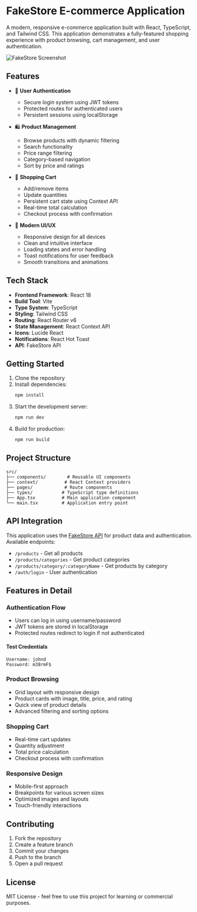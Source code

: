# FakeStore E-commerce Application

A modern, responsive e-commerce application built with React, TypeScript, and Tailwind CSS. This application demonstrates a fully-featured shopping experience with product browsing, cart management, and user authentication.

![FakeStore Screenshot](https://images.unsplash.com/photo-1472851294608-062f824d29cc?auto=format&fit=crop&w=1200&h=400&q=80)

## Features

- 🔐 **User Authentication**

  - Secure login system using JWT tokens
  - Protected routes for authenticated users
  - Persistent sessions using localStorage

- 🛍️ **Product Management**

  - Browse products with dynamic filtering
  - Search functionality
  - Price range filtering
  - Category-based navigation
  - Sort by price and ratings

- 🛒 **Shopping Cart**

  - Add/remove items
  - Update quantities
  - Persistent cart state using Context API
  - Real-time total calculation
  - Checkout process with confirmation

- 💅 **Modern UI/UX**
  - Responsive design for all devices
  - Clean and intuitive interface
  - Loading states and error handling
  - Toast notifications for user feedback
  - Smooth transitions and animations

## Tech Stack

- **Frontend Framework**: React 18
- **Build Tool**: Vite
- **Type System**: TypeScript
- **Styling**: Tailwind CSS
- **Routing**: React Router v6
- **State Management**: React Context API
- **Icons**: Lucide React
- **Notifications**: React Hot Toast
- **API**: FakeStore API

## Getting Started

1. Clone the repository
2. Install dependencies:
   ```bash
   npm install
   ```
3. Start the development server:
   ```bash
   npm run dev
   ```
4. Build for production:
   ```bash
   npm run build
   ```

## Project Structure

```
src/
├── components/        # Reusable UI components
├── context/          # React Context providers
├── pages/            # Route components
├── types/           # TypeScript type definitions
├── App.tsx          # Main application component
└── main.tsx         # Application entry point
```

## API Integration

This application uses the [FakeStore API](https://fakestoreapi.com/) for product data and authentication. Available endpoints:

- `/products` - Get all products
- `/products/categories` - Get product categories
- `/products/category/:categoryName` - Get products by category
- `/auth/login` - User authentication

## Features in Detail

### Authentication Flow

- Users can log in using username/password
- JWT tokens are stored in localStorage
- Protected routes redirect to login if not authenticated

#### Test Credentials

```
Username: johnd
Password: m38rmF$
```

### Product Browsing

- Grid layout with responsive design
- Product cards with image, title, price, and rating
- Quick view of product details
- Advanced filtering and sorting options

### Shopping Cart

- Real-time cart updates
- Quantity adjustment
- Total price calculation
- Checkout process with confirmation

### Responsive Design

- Mobile-first approach
- Breakpoints for various screen sizes
- Optimized images and layouts
- Touch-friendly interactions

## Contributing

1. Fork the repository
2. Create a feature branch
3. Commit your changes
4. Push to the branch
5. Open a pull request

## License

MIT License - feel free to use this project for learning or commercial purposes.

